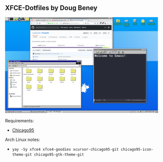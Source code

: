 XFCE-Dotfiles by Doug Beney
---

![Screenshot](screenshot.png)

Requirements:

- [Chicago95](https://github.com/grassmunk/Chicago95)

Arch Linux notes:

- `yay -Sy xfce4 xfce4-goodies xcursor-chicago95-git chicago95-icon-theme-git chicago95-gtk-theme-git`
